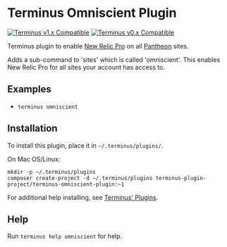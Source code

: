 # Terminus Omniscient Plugin

[![Terminus v1.x Compatible](https://img.shields.io/badge/terminus-v1.x-green.svg)](https://github.com/terminus-plugin-project/terminus-omniscient-plugin/tree/1.x)
[![Terminus v0.x Compatible](https://img.shields.io/badge/terminus-v0.x-green.svg)](https://github.com/terminus-plugin-project/terminus-omniscient-plugin/tree/0.x)

Terminus plugin to enable [New Relic Pro](https://pantheon.io/docs/new-relic/) on all [Pantheon](https://www.pantheon.io) sites.

Adds a sub-command to 'sites' which is called 'omniscient'. This enables New Relic Pro for all sites your account has access to.

## Examples
* `terminus omniscient`

## Installation
To install this plugin, place it in `~/.terminus/plugins/`.

On Mac OS/Linux:
```
mkdir -p ~/.terminus/plugins
composer create-project -d ~/.terminus/plugins terminus-plugin-project/terminus-omniscient-plugin:~1
```
For additional help installing, see [Terminus' Plugins](https://pantheon.io/docs/terminus/plugins/).

## Help
Run `terminus help omniscient` for help.
